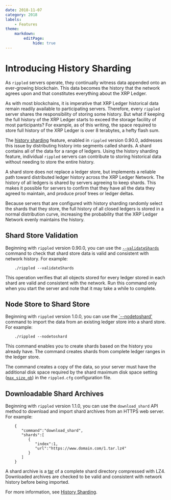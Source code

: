 ```yaml
---
date: 2018-11-07
category: 2018
labels:
    - Features
theme:
    markdown:
        editPage:
            hide: true
---
```

# Introducing History Sharding

As `rippled` servers operate, they continually witness data appended onto an ever-growing blockchain. This data becomes the history that the network agrees upon and that constitutes everything about the XRP Ledger.

As with most blockchains, it is imperative that XRP Ledger historical data remain readily available to participating servers. Therefore, every `rippled` server shares the responsibility of storing some history. But what if keeping the full history of the XRP Ledger starts to exceed the storage facility of most participants? For example, as of this writing, the space required to store full history of the XRP Ledger is over 8 terabytes, a hefty flash sum.

The [history sharding](https://developers.ripple.com/history-sharding.html) feature, enabled in `rippled` version 0.90.0, addresses this issue by distributing history into segments called shards. A shard contains all of the data for a range of ledgers. Using the history sharding feature, individual `rippled` servers can contribute to storing historical data without needing to store the entire history.

<!-- BREAK -->

A shard store does not replace a ledger store, but implements a reliable path toward distributed ledger history across the XRP Ledger Network. The history of all ledgers is shared by servers agreeing to keep shards. This makes it possible for servers to confirm that they have all the data they agreed to maintain, and produce proof trees or ledger deltas.

Because servers that are configured with history sharding randomly select the shards that they store, the full history of all closed ledgers is stored in a normal distribution curve, increasing the probability that the XRP Ledger Network evenly maintains the history.

## Shard Store Validation

Beginning with `rippled` version 0.90.0, you can use the [`--validateShards`](https://developers.ripple.com/commandline-usage.html#daemon-mode-options) command to check that shard store data is valid and consistent with network history. For example:

        ./rippled --validateShards

This operation verifies that all objects stored for every ledger stored in each shard are valid and consistent with the network. Run this command only when you start the server and note that it may take a while to complete.


## Node Store to Shard Store

Beginning with `rippled` version 1.0.0, you can use the [`--nodetoshard'](https://developers.ripple.com/commandline-usage.html#daemon-mode-options) command to import the data from an existing ledger store into a shard store. For example:

        ./rippled --nodetoshard

This command enables you to create shards based on the history you already have. The command creates shards from complete ledger ranges in the ledger store.

The command creates a copy of the data, so your server must have the additional disk space required by the shard maximum disk space setting ([`max_size_gb`](https://developers.ripple.com/history-sharding.html#shard-store-configuration)) in the `rippled.cfg` configuration file.


## Downloadable Shard Archives

Beginning with `rippled` version 1.1.0, you can use the `download_shard` API method to download and import shard archives from an HTTPS web server. <!--{# TODO: once download_shard rippled API method is documented per https://ripplelabs.atlassian.net/browse/DOC-1907, the ticket instructs the writer to update this dev blog post to link to the method's doc. #}--> For example:

        {
           "command":"download_shard",
           "shards":[
              {
                 "index":1,
                 "url":"https://www.domain.com/1.tar.lz4"
              }
           ]
        }

A shard archive is a [tar](https://en.wikipedia.org/wiki/Tar_(computing)) of a complete shard directory compressed with LZ4. Downloaded archives are checked to be valid and consistent with network history before being imported.

For more information, see [History Sharding](https://developers.ripple.com/history-sharding.html).
